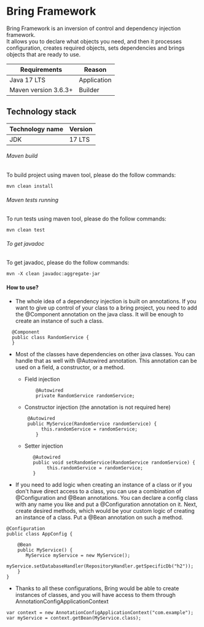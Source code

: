 # Bring Framework

Bring Framework is an inversion of control and dependency injection framework.<br>
It allows you to declare what objects you need, and then it processes configuration, creates required objects, sets dependencies and brings objects that are ready to use.


| Requirements                   	 | Reason                         	     |
|----------------------------------|--------------------------------------|
| Java 17 LTS           	          | Application                        	 |    |
| Maven version 3.6.3+ 	           | Builder 	                          |

## Technology stack
| Technology name                   	 | Version                        	 |
|-------------------------------------|----------------------------------|
| JDK        	                         | 17 LTS                           |


###### Maven build
To build project using maven tool, please do the follow commands:
```$xslt
mvn clean install
```
###### Maven tests running
To run tests using maven tool, please do the follow commands:

```$xslt
mvn clean test
```

###### To get javadoc

To get javadoc, please do the follow commands:

```$xslt
mvn -X clean javadoc:aggregate-jar
```

#### How to use?

* The whole idea of a dependency injection is built on annotations.
  If you want to give up control of your class to a bring project, you need to add the @Component annotation on the java
  class.
  It will be enough to create an instance of such a class.

```
  @Component
  public class RandomService {
  }
```  

* Most of the classes have dependencies on other java classes. You can handle that as well with @Autowired annotation.
  This annotation can be used on a field, a constructor, or a method.

  - Field injection

    ```agsl
	    @Autowired
	    private RandomService randomService;
    ```
  - Constructor injection (the annotation is not required here)
    ```agsl
     @Autowired
     public MyService(RandomService randomService) {
	      this.randomService = randomService;
	    }
  - Setter injection
    ```agsl
	   @Autowired
	   public void setRandomService(RandomService randomService) {
		    this.randomService = randomService;
	   }
    ```

* If you need to add logic when creating an instance of a class or if you don't have direct access to a class, you can
  use
  a combination of @Configuration and @Bean annotations.
  You can declare a config class with any name you like and put a @Configuration annotation on it. Next, create desired
  methods, which would be your custom logic of creating an instance of a class. Put a @Bean annotation on such a method.

```agsl
@Configuration
public class AppConfig {

    @Bean
    public MyService() {
	   MyService myService = new MyService();
	   myService.setDatabaseHandler(RepositoryHandler.getSpecificDb("h2"));
    }
}

```

* Thanks to all these configurations, Bring would be able to create instances of classes, and you will have access to
  them
  through AnnotationConfigApplicationContext

```agsl
var context = new AnnotationConfigApplicationContext("com.example");
var myService = context.getBean(MyService.class);
```